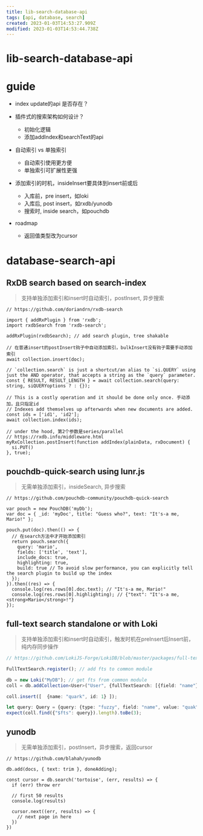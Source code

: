 ```yaml
---
title: lib-search-database-api
tags: [api, database, search]
created: 2023-01-03T14:53:27.909Z
modified: 2023-01-03T14:53:44.738Z
---
```


# lib-search-database-api

# guide
- index update的api 是否存在？

- 插件式的搜索架构如何设计？
  - 初始化逻辑
  - 添加addIndex和searchText的api

- 自动索引 vs 单独索引
  - 自动索引使用更方便
  - 单独索引可扩展性更强

- 添加索引的时机，insideInsert要具体到insert前或后
  - 入库前，pre insert，如loki
  - 入库后, post insert，如rxdb/yunodb
  - 搜索时, inside search，如pouchdb

- roadmap
  - 返回值类型改为cursor
# database-search-api

## RxDB search based on search-index

> 支持单独添加索引和insert时自动索引，postInsert, 异步搜索

```JS
// https://github.com/doriandrn/rxdb-search

import { addRxPlugin } from 'rxdb';
import rxdbSearch from 'rxdb-search';

addRxPlugin(rxdbSearch); // add search plugin, tree shakable

// 在普通insert的postInsert钩子中自动添加索引，bulkInsert没有钩子需要手动添加索引
await collection.insert(doc);

// `collection.search` is just a shortcut/an alias to `si.QUERY` using just the AND operator, that accepts a string as the `query` parameter.
const { RESULT, RESULT_LENGTH } = await collection.search(query: string, siQUERYoptions ? : {});

// This is a costly operation and it should be done only once. 手动添加，且只指定id
// Indexes add themselves up afterwards when new documents are added.
const ids = ['id1', 'id2'];
await collection.index(ids);

// under the hood, 第2个参数是series/parallel
// https://rxdb.info/middleware.html
myRxCollection.postInsert(function addIndex(plainData, rxDocument) {
  si.PUT()
}, true);
```

## pouchdb-quick-search using lunr.js

> 无需单独添加索引，insideSearch, 异步搜索

```JS
// https://github.com/pouchdb-community/pouchdb-quick-search

var pouch = new PouchDB('myDb');
var doc = { _id: 'myDoc', title: "Guess who?", text: "It's-a me, Mario!" };

pouch.put(doc).then(() => {
  // 在search方法中才开始添加索引
  return pouch.search({
    query: 'mario',
    fields: ['title', 'text'],
    include_docs: true,
    highlighting: true,
    build: true // To avoid slow performance, you can explicitly tell the search plugin to build up the index 
  });
}).then((res) => {
  console.log(res.rows[0].doc.text); // "It's-a me, Mario!"
  console.log(res.rows[0].highlighting); // {"text": "It's-a me, <strong>Mario</strong>!"}
});
```

## full-text search standalone or with Loki

> 支持单独添加索引和insert时自动索引，触发时机在preInsert后Insert前，纯内存同步操作

```typescript
// https://github.com/LokiJS-Forge/LokiDB/blob/master/packages/full-text-search/spec/generic/full_text_search.spec.ts

FullTextSearch.register(); // add fts to common module

db = new Loki("MyDB"); // get fts from common module
coll = db.addCollection<User>("User", {fullTextSearch: [{field: "name"}]});

coll.insert([  {name: "quark", id: 1} ]);

let query: Query = {query: {type: "fuzzy", field: "name", value: "quak", fuzziness: 1}};
expect(coll.find({"$fts": query}).length).toBe(3);
```

## yunodb

> 无需单独添加索引，postInsert，异步搜索，返回cursor

```JS
// https://github.com/blahah/yunodb

db.add(docs, { text: trim }, doneAdding);

const cursor = db.search('tortoise', (err, results) => {
  if (err) throw err

  // first 50 results
  console.log(results)

  cursor.next((err, results) => {
    // next page in here
  })
})
```
